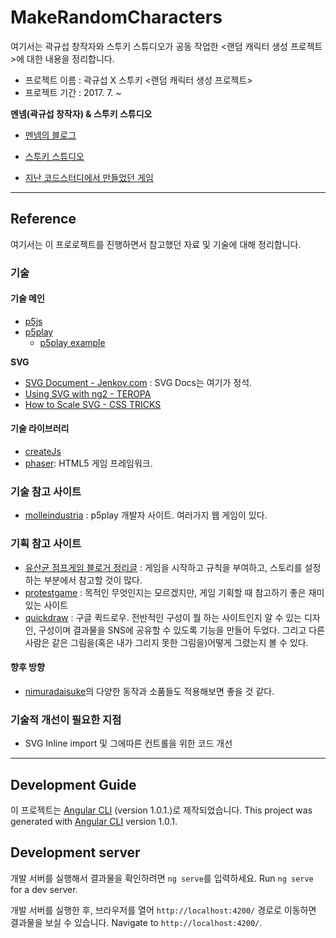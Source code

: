 # MakeRandomCharacters

여기서는 곽규섭 창작자와 스투키 스튜디오가 공동 작업한 <랜덤 캐릭터 생성 프로젝트>에 대한 내용을 정리합니다.

- 프로젝트 이름 : 곽규섭 X 스투키 <랜덤 캐릭터 생성 프로젝트>
- 프로젝트 기간 : 2017. 7. ~


**멘넴(곽규섭 창작자) & 스투키 스튜디오**

- [멘넴의 블로그](http://blog.naver.com/mennem/)
- [스투키 스튜디오](https://stuckyi.studio)


- [지난 코드스터디에서 만들었던 게임](http://stuckyi.studio/mennem/codestudy-master/study2/mennem_world.html)




---

## Reference
여기서는 이 프로로젝트를 진행하면서 참고했던 자료 및 기술에 대해 정리합니다.

### 기술

#### 기술 메인


- [p5js]()
- [p5play]()
    - [p5play example](http://p5play.molleindustria.org/examples/index.html?fileName=sprite3.js)

**SVG**
- [SVG Document - Jenkov.com](http://tutorials.jenkov.com/svg/svg-viewport-view-box.html) : SVG Docs는 여기가 정석.
- [Using SVG with ng2 - TEROPA](https://teropa.info/blog/2016/12/12/graphics-in-angular-2.html)
- [How to Scale SVG - CSS TRICKS](https://css-tricks.com/scale-svg/)

#### 기술 라이브러리
- [createJs](http://createjs.com/)
- [phaser](http://phaser.io/): HTML5 게임 프레임워크.


### 기술 참고 사이트

- [molleindustria](http://molleindustria.org/) : p5play 개발자 사이트. 여러가지 웹 게임이 있다.



### 기획 참고 사이트

- [유산균 점프게임 블로거 정리글](http://pastelcloud.tistory.com/m/142) : 게임을 시작하고 규칙을 부여하고, 스토리를 설정하는 부분에서 참고할 것이 많다.
- [protestgame](http://www.protestgames.org/) : 목적인 무엇인지는 모르겠지만, 게임 기획할 때 참고하기 좋은 재미있는 사이트
- [quickdraw](https://quickdraw.withgoogle.com/) : 구글 퀵드로우. 전반적인 구성이 뭘 하는 사이트인지 알 수 있는 디자인, 구성이며 결과물을 SNS에 공유할 수 있도록 기능을 만들어 두었다. 그리고 다른 사람은 같은 그림을(혹은 내가 그리지 못한 그림을)어떻게 그렸는지 볼 수 있다.

#### 향후 방향

- [nimuradaisuke](http://nimuradaisuke.tumblr.com/)의 다양한 동작과 소품들도 적용해보면 좋을 것 같다.


### 기술적 개선이 필요한 지점
- SVG Inline import 및 그에따른 컨트롤을 위한 코드 개선


---

## Development Guide

이 프로젝트는  [Angular CLI](https://github.com/angular/angular-cli) (version 1.0.1.)로 제작되었습니다.
This project was generated with [Angular CLI](https://github.com/angular/angular-cli) version 1.0.1.


## Development server

개발 서버를 실행해서 결과물을 확인하려면 `ng serve`를 입력하세요.
Run `ng serve` for a dev server.

개발 서버를 실행한 후, 브라우저를 열어 `http://localhost:4200/` 경로로 이동하면 결과물을 보실 수 있습니다. 
Navigate to `http://localhost:4200/`.


